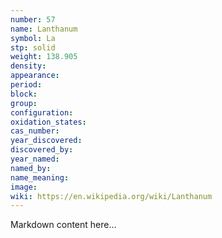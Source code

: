 ```yaml
---
number: 57
name: Lanthanum
symbol: La
stp: solid
weight: 138.905
density:
appearance:
period:
block:
group:
configuration:
oxidation_states:
cas_number:
year_discovered:
discovered_by:
year_named:
named_by:
name_meaning:
image:
wiki: https://en.wikipedia.org/wiki/Lanthanum
---
```


Markdown content here...
